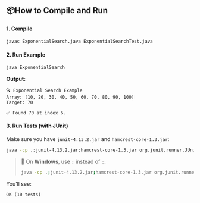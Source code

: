 ## 📦How to Compile and Run

#### 1. **Compile**
```bash
javac ExponentialSearch.java ExponentialSearchTest.java
```

#### 2. **Run Example**
```bash
java ExponentialSearch
```

**Output:**
```text
🔍 Exponential Search Example
Array: [10, 20, 30, 40, 50, 60, 70, 80, 90, 100]
Target: 70

✅ Found 70 at index 6.
```

#### 3. **Run Tests** (with JUnit)

Make sure you have `junit-4.13.2.jar` and `hamcrest-core-1.3.jar`:

```bash
java -cp .:junit-4.13.2.jar:hamcrest-core-1.3.jar org.junit.runner.JUnitCore ExponentialSearchTest
```

> 🔁 On **Windows**, use `;` instead of `:`:
> ```bash
> java -cp .;junit-4.13.2.jar;hamcrest-core-1.3.jar org.junit.runner.JUnitCore ExponentialSearchTest
> ```

You’ll see:
```
OK (10 tests)
```